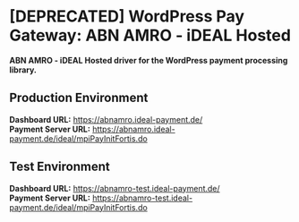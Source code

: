 # [DEPRECATED] WordPress Pay Gateway: ABN AMRO - iDEAL Hosted

**ABN AMRO - iDEAL Hosted driver for the WordPress payment processing library.**

## Production Environment

**Dashboard URL:** https://abnamro.ideal-payment.de/  
**Payment Server URL:** https://abnamro.ideal-payment.de/ideal/mpiPayInitFortis.do

## Test Environment

**Dashboard URL:** https://abnamro-test.ideal-payment.de/  
**Payment Server URL:** https://abnamro-test.ideal-payment.de/ideal/mpiPayInitFortis.do
